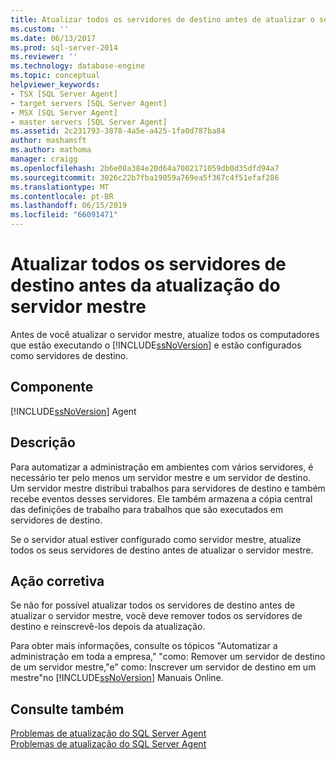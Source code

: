 ```yaml
---
title: Atualizar todos os servidores de destino antes de atualizar o servidor mestre | Microsoft Docs
ms.custom: ''
ms.date: 06/13/2017
ms.prod: sql-server-2014
ms.reviewer: ''
ms.technology: database-engine
ms.topic: conceptual
helpviewer_keywords:
- TSX [SQL Server Agent]
- target servers [SQL Server Agent]
- MSX [SQL Server Agent]
- master servers [SQL Server Agent]
ms.assetid: 2c231793-3878-4a5e-a425-1fa0d787ba84
author: mashamsft
ms.author: mathoma
manager: craigg
ms.openlocfilehash: 2b6e08a384e20d64a7002171059db0d35dfd94a7
ms.sourcegitcommit: 3026c22b7fba19059a769ea5f367c4f51efaf286
ms.translationtype: MT
ms.contentlocale: pt-BR
ms.lasthandoff: 06/15/2019
ms.locfileid: "66091471"
---
```

# <a name="upgrade-all-target-servers-before-upgrading-the-master-server"></a>Atualizar todos os servidores de destino antes da atualização do servidor mestre
  Antes de você atualizar o servidor mestre, atualize todos os computadores que estão executando o [!INCLUDE[ssNoVersion](../../includes/ssnoversion-md.md)] e estão configurados como servidores de destino.  
  
## <a name="component"></a>Componente  
 [!INCLUDE[ssNoVersion](../../includes/ssnoversion-md.md)] Agent  
  
## <a name="description"></a>Descrição  
 Para automatizar a administração em ambientes com vários servidores, é necessário ter pelo menos um servidor mestre e um servidor de destino. Um servidor mestre distribui trabalhos para servidores de destino e também recebe eventos desses servidores. Ele também armazena a cópia central das definições de trabalho para trabalhos que são executados em servidores de destino.  
  
 Se o servidor atual estiver configurado como servidor mestre, atualize todos os seus servidores de destino antes de atualizar o servidor mestre.  
  
## <a name="corrective-action"></a>Ação corretiva  
 Se não for possível atualizar todos os servidores de destino antes de atualizar o servidor mestre, você deve remover todos os servidores de destino e reinscrevê-los depois da atualização.  
  
 Para obter mais informações, consulte os tópicos "Automatizar a administração em toda a empresa," "como: Remover um servidor de destino de um servidor mestre,"e" como: Inscrever um servidor de destino em um mestre"no [!INCLUDE[ssNoVersion](../../includes/ssnoversion-md.md)] Manuais Online.  
  
## <a name="see-also"></a>Consulte também  
 [Problemas de atualização do SQL Server Agent](../../../2014/sql-server/install/sql-server-agent-upgrade-issues.md)   
 [Problemas de atualização do SQL Server Agent](../../../2014/sql-server/install/sql-server-agent-upgrade-issues.md)  
  
  
